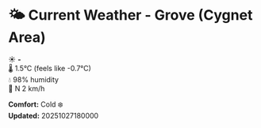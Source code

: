 # 🌤️ Current Weather - Grove (Cygnet Area)

☀️ **-**  
🌡️ 1.5°C (feels like -0.7°C)  
💧 98% humidity  
💨 N 2 km/h  

**Comfort:** Cold ❄️  
**Updated:** 20251027180000

